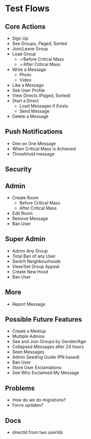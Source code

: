 # Test Flows

## Core Actions

* Sign Up 
* See Groups, Paged, Sorted
* Join/Leave Group
* Load Group
	* ✓Before Critical Mass
	* ✓After Critical Mass
* Write a Message
	* Photo
	* Video
* Like a Message
* See User Profile
* View Directs (Paged, Sorted)
* Start a Direct
	* Load Messages if Exists
	* Send Message
* Delete a Message


## Push Notifications

* One on One Message
* When Critical Mass is Achieved
* Threshhold message

## Security

## Admin

* Create Room
	* Before Critical Mass
	* After Critical Mass
* Edit Room
* Remove Message
* Ban User

## Super Admin

* Admin Any Group
* Total Ban of any User
* Switch Neighbourhoods
* View/Set Group Appeal
* Create New Hood
* Ban User

## More

* Report Message

## Possible Future Features

* Create a Meetup
* Multiple Admins
* See and Join Groups by Gender/Age
* Collapsed Messages after 24 hours
* Seen Messages
* Admin Seeding Guide (PN based)
* Ban User
* Store User Exclamations
* See Who Exclaimed My Message

## Problems

* How do we do migrations?
* Force updates?

## Docs

* directId from two userIds